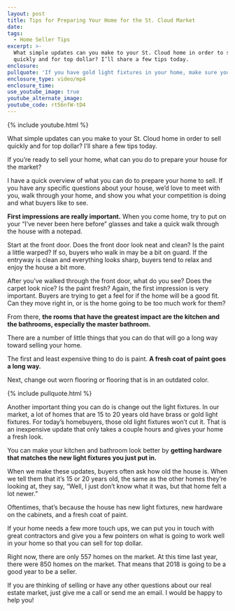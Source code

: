 ```yaml
---
layout: post
title: Tips for Preparing Your Home for the St. Cloud Market
date:
tags:
  - Home Seller Tips
excerpt: >-
  What simple updates can you make to your St. Cloud home in order to sell
  quickly and for top dollar? I’ll share a few tips today.
enclosure:
pullquote: 'If you have gold light fixtures in your home, make sure you get them updated.'
enclosure_type: video/mp4
enclosure_time:
use_youtube_image: true
youtube_alternate_image:
youtube_code: rt56nfW-tD4
---
```


{% include youtube.html %}

What simple updates can you make to your St. Cloud home in order to sell quickly and for top dollar? I’ll share a few tips today.

If you’re ready to sell your home, what can you do to prepare your house for the market?

I have a quick overview of what you can do to prepare your home to sell. If you have any specific questions about your house, we’d love to meet with you, walk through your home, and show you what your competition is doing and what buyers like to see.

**First impressions are really important.** When you come home, try to put on your “I’ve never been here before” glasses and take a quick walk through the house with a notepad.&nbsp;

Start at the front door. Does the front door look neat and clean? Is the paint a little warped? If so, buyers who walk in may be a bit on guard. If the entryway is clean and everything looks sharp, buyers tend to relax and enjoy the house a bit more.&nbsp;

After you’ve walked through the front door, what do you see? Does the carpet look nice? Is the paint fresh? Again, the first impression is very important. Buyers are trying to get a feel for if the home will be a good fit. Can they move right in, or is the home going to be too much work for them?&nbsp;

From there, **the rooms that have the greatest impact are the kitchen and the bathrooms, especially the master bathroom.**

There are a number of little things that you can do that will go a long way toward selling your home.

The first and least expensive thing to do is paint. **A fresh coat of paint goes a long way.&nbsp;**

Next, change out worn flooring or flooring that is in an outdated color.

{% include pullquote.html %}

Another important thing you can do is change out the light fixtures. In our market, a lot of homes that are 15 to 20 years old have brass or gold light fixtures. For today’s homebuyers, those old light fixtures won’t cut it. That is an inexpensive update that only takes a couple hours and gives your home a fresh look.&nbsp;

You can make your kitchen and bathroom look better by **getting hardware that matches the new light fixtures you just put in.&nbsp;**

When we make these updates, buyers often ask how old the house is. When we tell them that it’s 15 or 20 years old, the same as the other homes they’re looking at, they say, “Well, I just don’t know what it was, but that home felt a lot newer.”&nbsp;

Oftentimes, that’s because the house has new light fixtures, new hardware on the cabinets, and a fresh coat of paint.

If your home needs a few more touch ups, we can put you in touch with great contractors and give you a few pointers on what is going to work well in your home so that you can sell for top dollar.&nbsp;

Right now, there are only 557 homes on the market. At this time last year, there were 850 homes on the market. That means that 2018 is going to be a good year to be a seller.&nbsp;

If you are thinking of selling or have any other questions about our real estate market, just give me a call or send me an email. I would be happy to help you!<br>&nbsp;